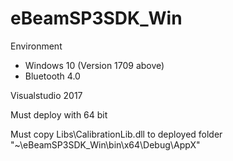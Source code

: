 # eBeamSP3SDK_Win

Environment
  - Windows 10 (Version 1709 above)
  - Bluetooth 4.0

Visualstudio 2017 

Must deploy with 64 bit

Must copy Libs\CalibrationLib.dll to deployed folder "~\eBeamSP3SDK_Win\bin\x64\Debug\AppX\"

